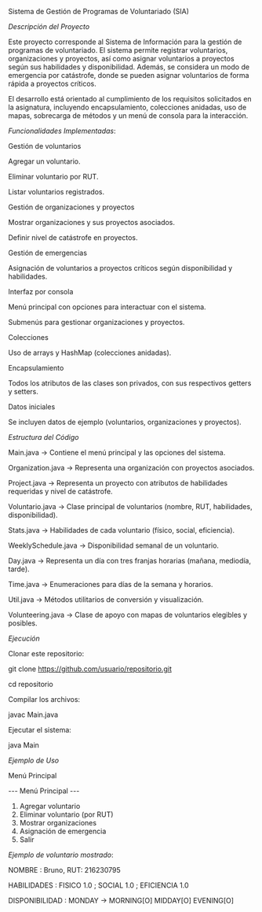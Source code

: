 Sistema de Gestión de Programas de Voluntariado (SIA)

*Descripción del Proyecto*

Este proyecto corresponde al Sistema de Información para la gestión de programas de voluntariado.
El sistema permite registrar voluntarios, organizaciones y proyectos, así como asignar voluntarios a proyectos según sus habilidades y disponibilidad.
Además, se considera un modo de emergencia por catástrofe, donde se pueden asignar voluntarios de forma rápida a proyectos críticos.

El desarrollo está orientado al cumplimiento de los requisitos solicitados en la asignatura, incluyendo encapsulamiento, colecciones anidadas, uso de mapas, sobrecarga de métodos y un menú de consola para la interacción.

*Funcionalidades Implementadas*:

Gestión de voluntarios

Agregar un voluntario.

Eliminar voluntario por RUT.

Listar voluntarios registrados.

Gestión de organizaciones y proyectos

Mostrar organizaciones y sus proyectos asociados.

Definir nivel de catástrofe en proyectos.

Gestión de emergencias

Asignación de voluntarios a proyectos críticos según disponibilidad y habilidades.

Interfaz por consola

Menú principal con opciones para interactuar con el sistema.

Submenús para gestionar organizaciones y proyectos.

Colecciones

Uso de arrays y HashMap (colecciones anidadas).

Encapsulamiento

Todos los atributos de las clases son privados, con sus respectivos getters y setters.

Datos iniciales

Se incluyen datos de ejemplo (voluntarios, organizaciones y proyectos).

*Estructura del Código*

Main.java → Contiene el menú principal y las opciones del sistema.

Organization.java → Representa una organización con proyectos asociados.

Project.java → Representa un proyecto con atributos de habilidades requeridas y nivel de catástrofe.

Voluntario.java → Clase principal de voluntarios (nombre, RUT, habilidades, disponibilidad).

Stats.java → Habilidades de cada voluntario (físico, social, eficiencia).

WeeklySchedule.java → Disponibilidad semanal de un voluntario.

Day.java → Representa un día con tres franjas horarias (mañana, mediodía, tarde).

Time.java → Enumeraciones para días de la semana y horarios.

Util.java → Métodos utilitarios de conversión y visualización.

Volunteering.java → Clase de apoyo con mapas de voluntarios elegibles y posibles.

*Ejecución*

Clonar este repositorio:

git clone https://github.com/usuario/repositorio.git

cd repositorio


Compilar los archivos:

javac Main.java


Ejecutar el sistema:

java Main

*Ejemplo de Uso*

Menú Principal

--- Menú Principal ---
1. Agregar voluntario
2. Eliminar voluntario (por RUT)
3. Mostrar organizaciones
4. Asignación de emergencia
0. Salir


*Ejemplo de voluntario mostrado*:

NOMBRE : Bruno, RUT: 216230795

HABILIDADES : FISICO 1.0 ; SOCIAL 1.0 ; EFICIENCIA 1.0

DISPONIBILIDAD :
MONDAY -> MORNING[O] MIDDAY[O] EVENING[O]
